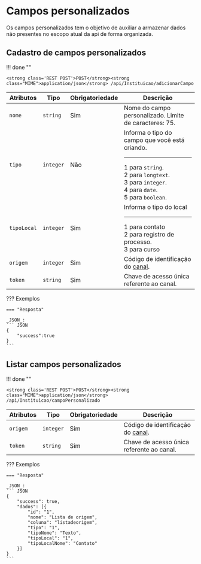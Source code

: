 
# Campos personalizados
Os campos personalizados tem o objetivo de auxiliar a armazenar dados não presentes no escopo atual da api de forma organizada.

## Cadastro de campos personalizados

!!! done ""
    
    <strong class='REST POST'>POST</strong><strong class="MIME">application/json</strong> /api/Instituicao/adicionarCampo

| Atributos | Tipo | Obrigatoriedade | Descrição | 
| --- | --- | --- | --- |
| `nome` | `string` | Sim | Nome do campo personalizado. Limite de caracteres: 75. | 
| `tipo` | `integer` | Não | Informa o tipo do campo que você está criando.<hr>1 para `string`.<br>2 para `longtext`.<br>3 para `integer`.<br>4 para `date`.<br>5 para `boolean`. | 
| `tipoLocal` | `integer` | Sim | Informa o tipo do local<hr>1 para contato<br>2 para registro de processo.<br>3 para curso | 
| `origem` | `integer` | Sim | Código de identificação do [canal](/api_crm/apresentacao/#autenticacao). | 
| `token` | `string` | Sim | Chave de acesso única referente ao canal. | 

??? Exemplos

    === "Resposta"

    _JSON_:
	``` JSON
	{
		"success":true
	}
	```

## Listar campos personalizados

!!! done ""
    
    <strong class='REST POST'>POST</strong><strong class="MIME">application/json</strong> /api/Instituicao/campoPersonalizado

| Atributos | Tipo | Obrigatoriedade | Descrição | 
| --- | --- | --- | --- |
| `origem` | `integer` | Sim | Código de identificação do [canal](/api_crm/apresentacao/#autenticacao). | 
| `token` | `string` | Sim | Chave de acesso única referente ao canal. | 

??? Exemplos

    === "Resposta"

    _JSON_:
	``` JSON
	{
		"success": true,
		"dados": [{
			"id": "1",
			"nome": "Lista de origem",
			"coluna": "listadeorigem",
			"tipo": "1",
			"tipoNome": "Texto",
			"tipoLocal": "1",
			"tipoLocalNome": "Contato"
		}]
	}
	```

